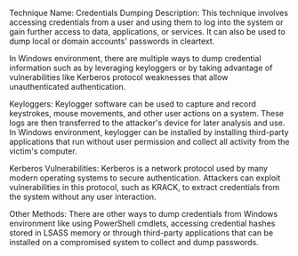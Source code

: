 Technique Name: Credentials Dumping
Description: This technique involves accessing credentials from a user and using them to log into the system or gain further access to data, applications, or services. It can also be used to dump local or domain accounts' passwords in cleartext.

In Windows environment, there are multiple ways to dump credential information such as by leveraging keyloggers or by taking advantage of vulnerabilities like Kerberos protocol weaknesses that allow unauthenticated authentication. 

Keyloggers: Keylogger software can be used to capture and record keystrokes, mouse movements, and other user actions on a system. These logs are then transferred to the attacker's device for later analysis and use. In Windows environment, keylogger can be installed by installing third-party applications that run without user permission and collect all activity from the victim's computer.

Kerberos Vulnerabilities: Kerberos is a network protocol used by many modern operating systems to secure authentication. Attackers can exploit vulnerabilities in this protocol, such as KRACK, to extract credentials from the system without any user interaction.

Other Methods: There are other ways to dump credentials from Windows environment like using PowerShell cmdlets, accessing credential hashes stored in LSASS memory or through third-party applications that can be installed on a compromised system to collect and dump passwords.